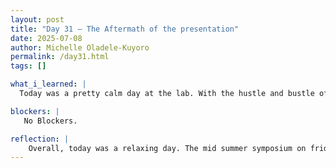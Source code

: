 ```yaml
---
layout: post
title: "Day 31 – The Aftermath of the presentation"
date: 2025-07-08
author: Michelle Oladele-Kuyoro
permalink: /day31.html
tags: []

what_i_learned: |
  Today was a pretty calm day at the lab. With the hustle and bustle of the mid-summer symposium finally settling down, there wasn't much to do today. I started the day by making my way to the lab. As i got settled in, I decided to run another model for MobileNetV2 and increeased the number of epochs iran to see if there would be any differences. At this moment, the model is giving suspiciously accurate results. With the measurement metrics at 100% throughout. Is suppose that is to be expected seeing as I utilized optuna and ran it for several days. Dr. Pleumi came to check up on us today and gave us the rundown for what we will be doing this week... begin writing our literature review. I began compling all the results that I have had over the past weeks to begin the data summary for mobilenetv2. I expect to be done with this by tomorrow.

blockers: |
   No Blockers. 

reflection: |
    Overall, today was a relaxing day. The mid summer symposium on friday was very successful even though I was nervous at the beginning of the day. I was able to meet with my teammates briefly and we went over what each person would do on the presentation. Dr Pelumi assured us that we did well, and we will start to work on our literature review and the end of summer symposium.
---
```

